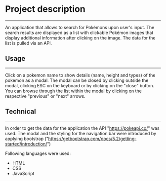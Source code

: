 # Project description

---

An application that allows to search for Pokémons upon user's input. The search results are displayed as a list with clickable Pokémon images that display additional information after clicking on the image.
The data for the list is pulled via an API.

## Usage

---

Click on a pokemon name to show details (name, height and types) of the pokemon as a modal. The modal can be closed by clicking outside the modal, clicking ESC on the keyboard or by clicking on the "close" button.
You can browse through the list within the modal by clicking on the respective "previous" or "next" arrows.

## Technical

---

In order to get the data for the application the API "https://pokeapi.co/" was used.
The modal and the styling for the navigation bar were introduced by applying bootstrap ("https://getbootstrap.com/docs/5.2/getting-started/introduction/")

Following languages were used:

- HTML
- CSS
- JavaScript
